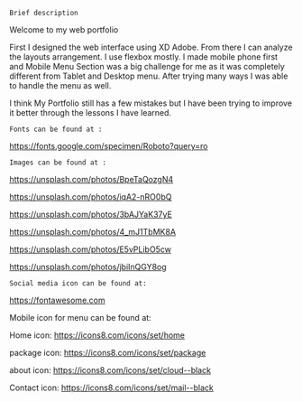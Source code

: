     Brief description

Welcome to my web portfolio

First I designed the web interface using XD Adobe. From there I can analyze the layouts arrangement. I use flexbox mostly. I made mobile phone first and Mobile Menu Section was a big challenge for me as it was completely different from Tablet and Desktop menu. After trying many ways I was able to handle the menu as well.

I think My Portfolio still has a few mistakes but I have been trying to improve it better through the lessons I have learned.

    Fonts can be found at : 

https://fonts.google.com/specimen/Roboto?query=ro

    Images can be found at : 

https://unsplash.com/photos/BpeTaQozgN4

https://unsplash.com/photos/iqA2-nRO0bQ

https://unsplash.com/photos/3bAJYaK37yE

https://unsplash.com/photos/4_mJ1TbMK8A

https://unsplash.com/photos/E5vPLibO5cw

https://unsplash.com/photos/jbiInQGY8og

    Social media icon can be found at:

https://fontawesome.com


Mobile icon for menu can be found at:

Home icon: https://icons8.com/icons/set/home

package icon: https://icons8.com/icons/set/package

about icon: https://icons8.com/icons/set/cloud--black

Contact icon: https://icons8.com/icons/set/mail--black


    

